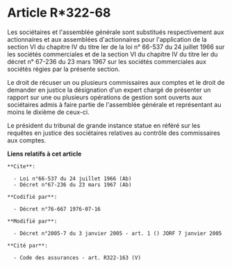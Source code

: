 # Article R*322-68

Les sociétaires et l'assemblée générale sont substitués respectivement aux actionnaires et aux assemblées d'actionnaires pour
l'application de la section VI du chapitre IV du titre Ier de la loi n° 66-537 du 24 juillet 1966 sur les sociétés
commerciales et de la section VI du chapitre IV du titre Ier du décret n° 67-236 du 23 mars 1967 sur les sociétés
commerciales aux sociétés régies par la présente section. 

Le droit de récuser un ou plusieurs commissaires aux comptes et le droit de demander en justice la désignation d'un expert
chargé de présenter un rapport sur une ou plusieurs opérations de gestion sont ouverts aux sociétaires admis à faire partie
de l'assemblée générale et représentant au moins le dixième de ceux-ci. 

Le président du tribunal de grande instance statue en référé sur les requêtes en justice des sociétaires relatives au
contrôle des commissaires aux comptes.

**Liens relatifs à cet article**

	**Cite**:

	  - Loi n°66-537 du 24 juillet 1966 (Ab)
	  - Décret n°67-236 du 23 mars 1967 (Ab)

	**Codifié par**:

	  - Décret n°76-667 1976-07-16

	**Modifié par**:

	  - Décret n°2005-7 du 3 janvier 2005 - art. 1 () JORF 7 janvier 2005

	**Cité par**:

	  - Code des assurances - art. R322-163 (V)
